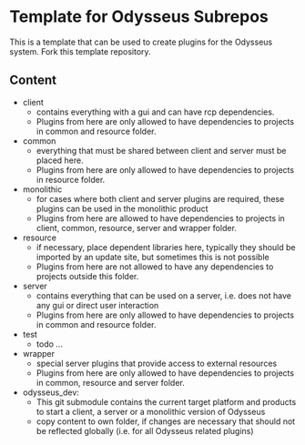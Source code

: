 # Template for Odysseus Subrepos

This is a template that can be used to create plugins for the Odysseus system. Fork this template repository.

Content
-------
- client 
	- contains everything with a gui and can have rcp dependencies. 
	- Plugins from here are only allowed to have dependencies to projects in common and resource folder.
- common 
	- everything that must be shared between client and server must be placed here. 
	- Plugins from here are only allowed to have dependencies to projects in resource folder.
- monolithic 
	- for cases where both client and server plugins are required, these plugins can be used in the monolithic product 
	- Plugins from here are allowed to have dependencies to projects in client, common, resource, server and wrapper folder.
- resource 
	- if necessary, place dependent libraries here, typically they should be imported by an update site, but sometimes this is not possible 
	- Plugins from here are not allowed to have any dependencies to projects outside this folder.
- server 
	- contains everything that can be used on a server, i.e. does not have any gui or direct user interaction 
	- Plugins from here are only allowed to have dependencies to projects in common and resource folder.
- test
	- todo ... 
- wrapper 
	- special server plugins that provide access to external resources 
	- Plugins from here are only allowed to have dependencies to projects in common, resource and server folder.  
- odysseus_dev:
	- This git submodule contains the current target platform and products to start a client, a server or a monolithic version of Odysseus
	- copy content to own folder, if changes are necessary that should not be reflected globally (i.e. for all Odysseus related plugins)

  
